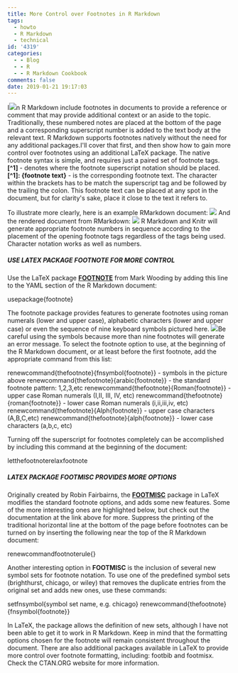 ```yaml
---
title: More Control over Footnotes in R Markdown
tags:
  - howto
  - R Markdown
  - technical
id: '4319'
categories:
  - - Blog
  - - R
  - - R Markdown Cookbook
comments: false
date: 2019-01-21 19:17:03
---
```


I[![](http://edpflager.com/wp-content/uploads/2018/09/rmarkdown-e1538176415459.png)](http://edpflager.com/wp-content/uploads/2018/09/rmarkdown-e1538176415459.png)n R Markdown include footnotes in documents to provide a reference or comment that may provide additional context or an aside to the topic. Traditionally, these numbered notes are placed at the bottom of the page and a corresponding superscript number is added to the text body at the relevant text. R Markdown supports footnotes natively without the need for any additional packages.I'll cover that first, and then show how to gain more control over footnotes using an additional LaTeX package. The native footnote syntax is simple, and requires just a paired set of footnote tags. **\[^1\]** - denotes where the footnote superscript notation should be placed. **\[^1\]: {footnote text}** - is the corresponding footnote text. The character within the brackets has to be match the superscript tag and be followed by the trailing the colon. This footnote text can be placed at any spot in the document, but for clarity's sake, place it close to the text it refers to.
<!-- more -->
To illustrate more clearly, here is an example RMarkdown document: [![](http://edpflager.com/wp-content/uploads/2019/01/FootnoteNormalCode-1024x274.png)](http://edpflager.com/wp-content/uploads/2019/01/FootnoteNormalCode.png) And the rendered document from RMarkdown: [![](http://edpflager.com/wp-content/uploads/2019/01/FootnoteNormal-1024x360.png)](http://edpflager.com/wp-content/uploads/2019/01/FootnoteNormal.png) R Markdown and Knitr will generate appropriate footnote numbers in sequence according to the placement of the opening footnote tags regardless of the tags being used. Character notation works as well as numbers.

##### USE LATEX PACKAGE FOOTNOTE FOR MORE CONTROL

Use the LaTeX package [**FOOTNOTE**](https://ctan.org/pkg/footnote) from Mark Wood­ing by adding this line to the YAML section of the R Markdown document:

 usepackage{footnote}

The footnote package provides features to generate footnotes using roman numerals (lower and upper case), alphabetic characters (lower and upper case) or even the sequence of nine keyboard symbols pictured here. [![](http://edpflager.com/wp-content/uploads/2019/01/FootnoteSymbols-150x150.png)](http://edpflager.com/wp-content/uploads/2019/01/FootnoteSymbols.png)Be careful using the symbols because more than nine footnotes will generate an error message. To select the footnote option to use, at the beginning of the R Markdown document, or at least before the first footnote, add the appropriate command from this list:

renewcommand{thefootnote}{fnsymbol{footnote}} - symbols in the picture above
renewcommand{thefootnote}{arabic{footnote}} - the standard footnote pattern: 1,2,3,etc
renewcommand{thefootnote}{Roman{footnote}} - upper case Roman numerals (I,II, III, IV, etc)
renewcommand{thefootnote}{roman{footnote}} - lower case Roman numerals (i,ii,iii,iv, etc)
renewcommand{thefootnote}{Alph{footnote}} - upper case characters (A,B,C,etc)
renewcommand{thefootnote}{alph{footnote}} - lower case characters (a,b,c, etc)

Turning off the superscript for footnotes completely can be accomplished by including this command at the beginning of the document:

letthefootnoterelaxfootnote

##### LATEX PACKAGE FOOTMISC PROVIDES MORE OPTIONS

Originally created by Robin Fair­bairns, the [**FOOTMISC**](https://ctan.org/pkg/footmisc) package in LaTeX modifies the standard footnote options, and adds some new features. Some of the more interesting ones are highlighted below, but check out the documentation at the link above for more. Suppress the printing of the traditional horizontal line at the bottom of the page before footnotes can be turned on by inserting the following near the top of the R Markdown document:

renewcommandfootnoterule{}

Another interesting option in **FOOTMISC** is the inclusion of several new symbol sets for footnote notation. To use one of the predefined symbol sets (brighthurst, chicago, or wiley) that removes the duplicate entries from the original set and adds new ones, use these commands:

setfnsymbol{symbol set name, e.g. chicago}
renewcommand{thefootnote}{fnsymbol{footnote}}

In LaTeX, the package allows the definition of new sets, although I have not been able to get it to work in R Markdown. Keep in mind that the formatting options chosen for the footnote will remain consistent throughout the document. There are also additional packages available in LaTeX to provide more control over footnote formatting, including: footbib and footmisx. Check the CTAN.ORG website for more information.